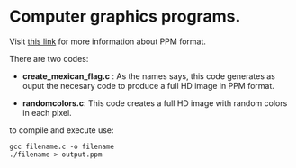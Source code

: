 # Computer graphics programs.

Visit [this link](http://netpbm.sourceforge.net/doc/ppm.html) for more information about PPM format.

There are two codes: 
* **create_mexican_flag.c** : As the names says, this code generates as ouput the necesary code to produce a full HD image in PPM format.

* **randomcolors.c**: This code creates a full HD image with random colors in each pixel.

to compile and execute use:

```script
gcc filename.c -o filename
./filename > output.ppm
```
